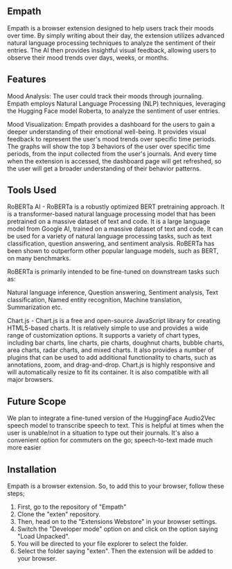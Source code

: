 ## Empath

Empath is a browser extension designed to help users track their moods over time. By simply writing about their day, the extension utilizes advanced natural language processing techniques to analyze the sentiment of their entries. The AI then provides insightful visual feedback, allowing users to observe their mood trends over days, weeks, or months.

## Features

Mood Analysis: The user could track their moods through journaling. Empath employs Natural Language Processing (NLP) techniques, leveraging the Hugging Face model Roberta, to analyze the sentiment of user entries.

Mood Visualization: Empath provides a dashboard for the users to gain a deeper understanding of their emotional well-being. It provides visual feedback to represent the user's mood trends over specific time periods. The graphs will show the top 3 behaviors of the user over specific time periods, from the input collected from the user's journals. And every time when the extension is accessed, the dashboard page will get refreshed, so the user will get a broader understanding of their behavior patterns.

## Tools Used

RoBERTa AI - RoBERTa is a robustly optimized BERT pretraining approach. It is a transformer-based natural language processing model that has been pretrained on a massive dataset of text and code. It is a large language model from Google AI, trained on a massive dataset of text and code. It can be used for a variety of natural language processing tasks, such as text classification, question answering, and sentiment analysis. RoBERTa has been shown to outperform other popular language models, such as BERT, on many benchmarks.
             
RoBERTa is primarily intended to be fine-tuned on downstream tasks such as: 

Natural language inference,
Question answering,
Sentiment analysis,
Text classification,
Named entity recognition,
Machine translation,
Summarization etc.


Chart.js - Chart.js is a free and open-source JavaScript library for creating HTML5-based charts. It is relatively simple to use and provides a wide range of customization options. It supports a variety of chart types, including bar charts, line charts, pie charts, doughnut charts, bubble charts, area charts, radar charts, and mixed charts. 
It also provides a number of plugins that can be used to add additional functionality to charts, such as annotations, zoom, and drag-and-drop. Chart.js is highly responsive and will automatically resize to fit its container. It is also compatible with all major browsers.
             
## Future Scope

We plan to integrate a fine-tuned version of the HuggingFace Audio2Vec speech model to transcribe speech to text. This is helpful at times when the user is unable/not in a situation to type out their journals. It's also a convenient option for commuters on the go; speech-to-text made much more easier
                
## Installation

Empath is a browser extension. So, to add this to your browser, follow these steps;

1. First, go to the repository of "Empath"
2. Clone the "exten" repository.
3. Then, head on to the "Extensions Webstore" in your browser settings.
4. Switch the "Developer mode" option on and click on the option saying "Load Unpacked".
5. You will be directed to your file explorer to select the folder.
6. Select the folder saying "exten". Then the extension will be added to your browser.
    

